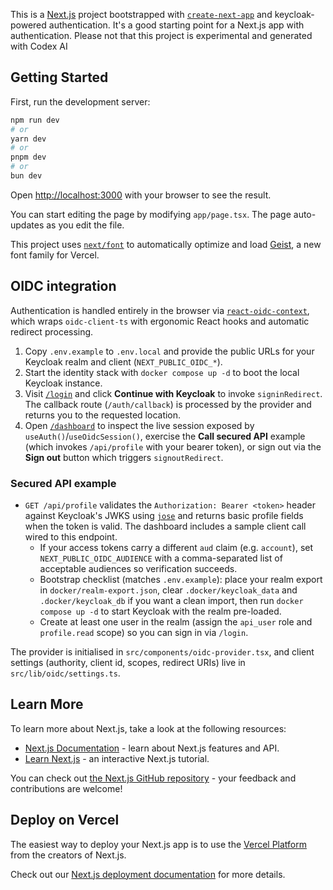 This is a [Next.js](https://nextjs.org) project bootstrapped with [`create-next-app`](https://nextjs.org/docs/app/api-reference/cli/create-next-app) and keycloak-powered authentication. It's a good starting point for a Next.js app with authentication.
Please not that this project is experimental and generated with Codex AI

## Getting Started

First, run the development server:

```bash
npm run dev
# or
yarn dev
# or
pnpm dev
# or
bun dev
```

Open [http://localhost:3000](http://localhost:3000) with your browser to see the result.

You can start editing the page by modifying `app/page.tsx`. The page auto-updates as you edit the file.

This project uses [`next/font`](https://nextjs.org/docs/app/building-your-application/optimizing/fonts) to automatically optimize and load [Geist](https://vercel.com/font), a new font family for Vercel.

## OIDC integration

Authentication is handled entirely in the browser via [`react-oidc-context`](https://github.com/authts/react-oidc-context), which wraps `oidc-client-ts` with ergonomic React hooks and automatic redirect processing.

1. Copy `.env.example` to `.env.local` and provide the public URLs for your Keycloak realm and client (`NEXT_PUBLIC_OIDC_*`).
2. Start the identity stack with `docker compose up -d` to boot the local Keycloak instance.
3. Visit [`/login`](http://localhost:3000/login) and click **Continue with Keycloak** to invoke `signinRedirect`. The callback route (`/auth/callback`) is processed by the provider and returns you to the requested location.
4. Open [`/dashboard`](http://localhost:3000/dashboard) to inspect the live session exposed by `useAuth()`/`useOidcSession()`, exercise the **Call secured API** example (which invokes `/api/profile` with your bearer token), or sign out via the **Sign out** button which triggers `signoutRedirect`.

### Secured API example

- `GET /api/profile` validates the `Authorization: Bearer <token>` header against Keycloak&apos;s JWKS using [`jose`](https://github.com/panva/jose) and returns basic profile fields when the token is valid. The dashboard includes a sample client call wired to this endpoint.
  - If your access tokens carry a different `aud` claim (e.g. `account`), set `NEXT_PUBLIC_OIDC_AUDIENCE` with a comma-separated list of acceptable audiences so verification succeeds.
  - Bootstrap checklist (matches `.env.example`): place your realm export in `docker/realm-export.json`, clear `.docker/keycloak_data` and `.docker/keycloak_db` if you want a clean import, then run `docker compose up -d` to start Keycloak with the realm pre-loaded.
  - Create at least one user in the realm (assign the `api_user` role and `profile.read` scope) so you can sign in via `/login`.

The provider is initialised in `src/components/oidc-provider.tsx`, and client settings (authority, client id, scopes, redirect URIs) live in `src/lib/oidc/settings.ts`.

## Learn More

To learn more about Next.js, take a look at the following resources:

- [Next.js Documentation](https://nextjs.org/docs) - learn about Next.js features and API.
- [Learn Next.js](https://nextjs.org/learn) - an interactive Next.js tutorial.

You can check out [the Next.js GitHub repository](https://github.com/vercel/next.js) - your feedback and contributions are welcome!

## Deploy on Vercel

The easiest way to deploy your Next.js app is to use the [Vercel Platform](https://vercel.com/new?utm_medium=default-template&filter=next.js&utm_source=create-next-app&utm_campaign=create-next-app-readme) from the creators of Next.js.

Check out our [Next.js deployment documentation](https://nextjs.org/docs/app/building-your-application/deploying) for more details.
